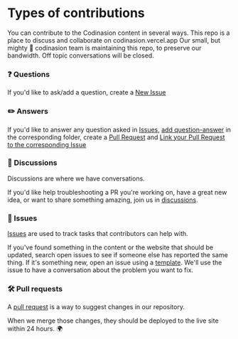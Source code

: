 # Types of contributions

You can contribute to the Codinasion content in several ways. This repo is a place to discuss and collaborate on codinasion.vercel.app Our small, but mighty :muscle: codinasion team is maintaining this repo, to preserve our bandwidth. Off topic conversations will be closed.

### :question: Questions

If you'd like to ask/add a question, create a [New Issue](https://github.com/codinasion/codinasion-programme/issues/new?assignees=&labels=%F0%9F%93%9D+content&template=add-content.yml)

### :pencil2: Answers

If you'd like to answer any question asked in [Issues](https://github.com/codinasion/codinasion-programme/issues), [add question-answer](https://github.com/codinasion/codinasion-programme/blob/master/CONTRIBUTING.md#make-changes) in the corresponding folder, create a [Pull Request](https://github.com/codinasion/codinasion-programme/blob/master/CONTRIBUTING.md#solve-an-issue) and [Link your Pull Request to the corresponding Issue](https://docs.github.com/en/issues/tracking-your-work-with-issues/linking-a-pull-request-to-an-issue)

### :mega: Discussions
Discussions are where we have conversations.

If you'd like help troubleshooting a PR you're working on, have a great new idea, or want to share something amazing, join us in [discussions](https://github.com/codinasion/codinasion-programme/discussions).

### :lady_beetle: Issues
[Issues](https://github.com/codinasion/codinasion-programme/issues) are used to track tasks that contributors can help with.

If you've found something in the content or the website that should be updated, search open issues to see if someone else has reported the same thing. If it's something new, open an issue using a [template](https://github.com/codinasion/codinasion-programme/issues/new/choose). We'll use the issue to have a conversation about the problem you want to fix.

### :hammer_and_wrench: Pull requests
A [pull request](https://github.com/codinasion/codinasion-programme/pulls) is a way to suggest changes in our repository.

When we merge those changes, they should be deployed to the live site within 24 hours. :earth_africa:
